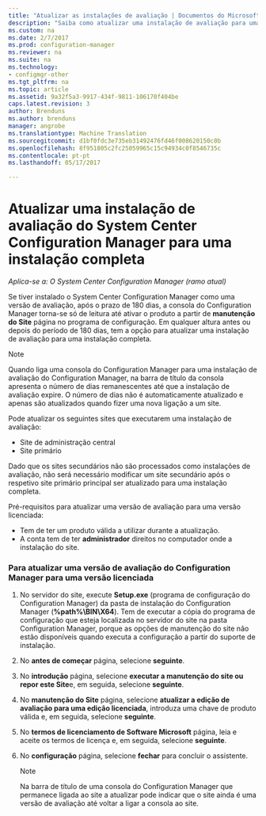 ```yaml
---
title: "Atualizar as instalações de avaliação | Documentos do Microsoft"
description: "Saiba como atualizar uma instalação de avaliação para uma instalação completa do System Center Configuration Manager."
ms.custom: na
ms.date: 2/7/2017
ms.prod: configuration-manager
ms.reviewer: na
ms.suite: na
ms.technology:
- configmgr-other
ms.tgt_pltfrm: na
ms.topic: article
ms.assetid: 9a32f5a3-9917-434f-9811-106170f404be
caps.latest.revision: 3
author: Brenduns
ms.author: brenduns
manager: angrobe
ms.translationtype: Machine Translation
ms.sourcegitcommit: d1bf0fdc3e735eb31492476fd46f008620150c0b
ms.openlocfilehash: 8f951805c2fc25059965c15c94934c0f8546735c
ms.contentlocale: pt-pt
ms.lasthandoff: 05/17/2017

---
```

# <a name="upgrade-an-evaluation-installation-of-system-center-configuration-manager-to-a-full-installation"></a>Atualizar uma instalação de avaliação do System Center Configuration Manager para uma instalação completa

*Aplica-se a: O System Center Configuration Manager (ramo atual)*

Se tiver instalado o System Center Configuration Manager como uma versão de avaliação, após o prazo de 180 dias, a consola do Configuration Manager torna-se só de leitura até ativar o produto a partir de **manutenção do Site** página no programa de configuração. Em qualquer altura antes ou depois do período de 180 dias, tem a opção para atualizar uma instalação de avaliação para uma instalação completa.  

> [!NOTE]  
>  Quando liga uma consola do Configuration Manager para uma instalação de avaliação do Configuration Manager, na barra de título da consola apresenta o número de dias remanescentes até que a instalação de avaliação expire. O número de dias não é automaticamente atualizado e apenas são atualizados quando fizer uma nova ligação a um site.  

 Pode atualizar os seguintes sites que executarem uma instalação de avaliação:  

-   Site de administração central  
-   Site primário  

Dado que os sites secundários não são processados como instalações de avaliação, não será necessário modificar um site secundário após o respetivo site primário principal ser atualizado para uma instalação completa.  

Pré-requisitos para atualizar uma versão de avaliação para uma versão licenciada:  

-   Tem de ter um produto válida a utilizar durante a atualização.  
-   A conta tem de ter **administrador** direitos no computador onde a instalação do site.  

### <a name="to-upgrade-an-evaluation-version-of-configuration-manager-to-a-licensed-version"></a>Para atualizar uma versão de avaliação do Configuration Manager para uma versão licenciada  

1.  No servidor do site, execute **Setup.exe** (programa de configuração do Configuration Manager) da pasta de instalação do Configuration Manager (**%path%\BIN\X64**). Tem de executar a cópia do programa de configuração que esteja localizada no servidor do site na pasta Configuration Manager, porque as opções de manutenção do site não estão disponíveis quando executa a configuração a partir do suporte de instalação.  
2.  No **antes de começar** página, selecione **seguinte**.  
3.  No **introdução** página, selecione **executar a manutenção do site ou repor este Site**e, em seguida, selecione **seguinte**.  
4.  No **manutenção do Site** página, selecione **atualizar a edição de avaliação para uma edição licenciada**, introduza uma chave de produto válida e, em seguida, selecione **seguinte**.  
5.  No **termos de licenciamento de Software Microsoft** página, leia e aceite os termos de licença e, em seguida, selecione **seguinte**.  
6.  No **configuração** página, selecione **fechar** para concluir o assistente.  

    > [!NOTE]  
    >  Na barra de título de uma consola do Configuration Manager que permanece ligada ao site a atualizar pode indicar que o site ainda é uma versão de avaliação até voltar a ligar a consola ao site.  

